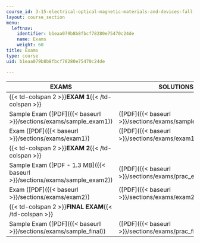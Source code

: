 ```yaml
---
course_id: 3-15-electrical-optical-magnetic-materials-and-devices-fall-2006
layout: course_section
menu:
  leftnav:
    identifier: b1eaa079b8b8fbcf78280e75470c24de
    name: Exams
    weight: 60
title: Exams
type: course
uid: b1eaa079b8b8fbcf78280e75470c24de

---
```


| EXAMS | SOLUTIONS |
| --- | --- |
| {{< td-colspan 2 >}}**EXAM 1**{{< /td-colspan >}} ||
| Sample Exam ([PDF]({{< baseurl >}}/sections/exams/sample_exam1)) | ([PDF]({{< baseurl >}}/sections/exams/sample_exam1sols)) |
| Exam ([PDF]({{< baseurl >}}/sections/exams/exam1)) | ([PDF]({{< baseurl >}}/sections/exams/exam1_sol)) |
| {{< td-colspan 2 >}}**EXAM 2**{{< /td-colspan >}} ||
| Sample Exam ([PDF - 1.3 MB]({{< baseurl >}}/sections/exams/sample_exam2)) | ([PDF]({{< baseurl >}}/sections/exams/prac_exam2sol)) |
| Exam ([PDF]({{< baseurl >}}/sections/exams/exam2)) | ([PDF]({{< baseurl >}}/sections/exams/exam2_sol)) |
| {{< td-colspan 2 >}}**FINAL EXAM**{{< /td-colspan >}} ||
| Sample Exam ([PDF]({{< baseurl >}}/sections/exams/sample_final)) | ([PDF]({{< baseurl >}}/sections/exams/prac_final_sol))